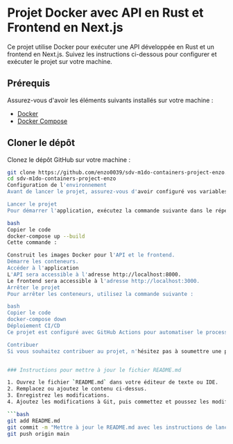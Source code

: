 # Projet Docker avec API en Rust et Frontend en Next.js

Ce projet utilise Docker pour exécuter une API développée en Rust et un frontend en Next.js. Suivez les instructions ci-dessous pour configurer et exécuter le projet sur votre machine.

## Prérequis

Assurez-vous d'avoir les éléments suivants installés sur votre machine :

- [Docker](https://docs.docker.com/get-docker/)
- [Docker Compose](https://docs.docker.com/compose/install/)

## Cloner le dépôt

Clonez le dépôt GitHub sur votre machine :

```bash
git clone https://github.com/enzo0039/sdv-m1do-containers-project-enzo.git
cd sdv-m1do-containers-project-enzo
Configuration de l'environnement
Avant de lancer le projet, assurez-vous d'avoir configuré vos variables d'environnement si nécessaire (voir .env ou autres fichiers de configuration).

Lancer le projet
Pour démarrer l'application, exécutez la commande suivante dans le répertoire du projet :

bash
Copier le code
docker-compose up --build
Cette commande :

Construit les images Docker pour l'API et le frontend.
Démarre les conteneurs.
Accéder à l'application
L'API sera accessible à l'adresse http://localhost:8000.
Le frontend sera accessible à l'adresse http://localhost:3000.
Arrêter le projet
Pour arrêter les conteneurs, utilisez la commande suivante :

bash
Copier le code
docker-compose down
Déploiement CI/CD
Ce projet est configuré avec GitHub Actions pour automatiser le processus de construction et de déploiement. Chaque fois que vous poussez des modifications sur la branche main, une nouvelle image Docker est construite et poussée vers Docker Hub.

Contribuer
Si vous souhaitez contribuer au projet, n'hésitez pas à soumettre une pull request ou à ouvrir un problème pour toute suggestion ou question.


### Instructions pour mettre à jour le fichier README.md

1. Ouvrez le fichier `README.md` dans votre éditeur de texte ou IDE.
2. Remplacez ou ajoutez le contenu ci-dessus.
3. Enregistrez les modifications.
4. Ajoutez les modifications à Git, puis commettez et poussez les modifications vers votre dépôt :

```bash
git add README.md
git commit -m "Mettre à jour le README.md avec les instructions de lancement"
git push origin main
